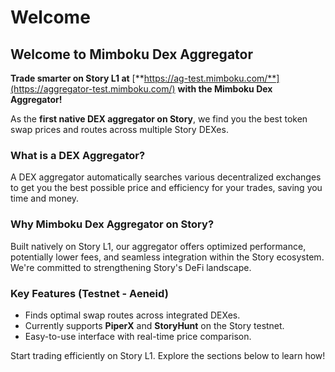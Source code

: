 # Welcome

## Welcome to Mimboku Dex Aggregator

**Trade smarter on Story L1 at** [**https://ag-test.mimboku.com/**](https://aggregator-test.mimboku.com/) **with the Mimboku Dex Aggregator!**

As the **first native DEX aggregator on Story**, we find you the best token swap prices and routes across multiple Story DEXes.

### What is a DEX Aggregator?

A DEX aggregator automatically searches various decentralized exchanges to get you the best possible price and efficiency for your trades, saving you time and money.

### Why Mimboku Dex Aggregator on Story?

Built natively on Story L1, our aggregator offers optimized performance, potentially lower fees, and seamless integration within the Story ecosystem. We're committed to strengthening Story's DeFi landscape.

### Key Features (Testnet - Aeneid)

* Finds optimal swap routes across integrated DEXes.
* Currently supports **PiperX** and **StoryHunt** on the Story testnet.
* Easy-to-use interface with real-time price comparison.

Start trading efficiently on Story L1. Explore the sections below to learn how!
